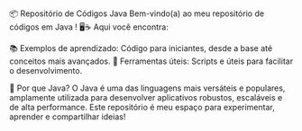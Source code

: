 📦 Repositório de Códigos Java
Bem-vindo(a) ao meu repositório de códigos em Java ! 🖥️☕ Aqui você encontra:

📚 Exemplos de aprendizado: Código para iniciantes, desde a base até conceitos mais avançados.
🔧 Ferramentas úteis: Scripts e úteis para facilitar o desenvolvimento.

🚀 Por que Java?
O Java é uma das linguagens mais versáteis e populares, amplamente utilizada para desenvolver aplicativos robustos, 
escaláveis ​​e de alta performance. Este repositório é meu espaço para experimentar, aprender e compartilhar ideias!
